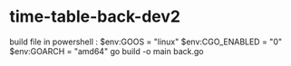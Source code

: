 # time-table-back-dev2
build file in powershell : $env:GOOS = "linux"
$env:CGO_ENABLED = "0"
$env:GOARCH = "amd64"
go build -o main back.go
